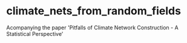 # climate_nets_from_random_fields
Acompanying the paper 'Pitfalls of Climate Network Construction - A Statistical Perspective'
